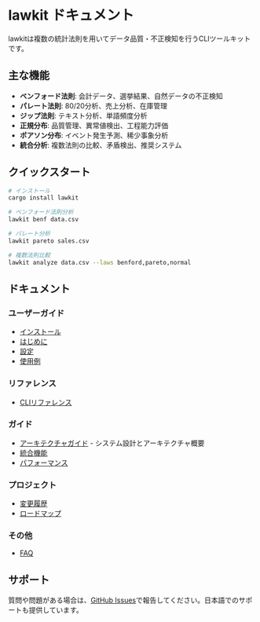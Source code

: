 # lawkit ドキュメント

lawkitは複数の統計法則を用いてデータ品質・不正検知を行うCLIツールキットです。

## 主な機能

- **ベンフォード法則**: 会計データ、選挙結果、自然データの不正検知
- **パレート法則**: 80/20分析、売上分析、在庫管理
- **ジップ法則**: テキスト分析、単語頻度分析
- **正規分布**: 品質管理、異常値検出、工程能力評価
- **ポアソン分布**: イベント発生予測、稀少事象分析
- **統合分析**: 複数法則の比較、矛盾検出、推奨システム

## クイックスタート

```bash
# インストール
cargo install lawkit

# ベンフォード法則分析
lawkit benf data.csv

# パレート分析
lawkit pareto sales.csv

# 複数法則比較
lawkit analyze data.csv --laws benford,pareto,normal
```

## ドキュメント

### ユーザーガイド
- [インストール](user-guide/installation_ja.md)
- [はじめに](user-guide/getting-started_ja.md)  
- [設定](user-guide/configuration_ja.md)
- [使用例](user-guide/examples_ja.md)

### リファレンス
- [CLIリファレンス](reference/cli-reference_ja.md)

### ガイド
- [アーキテクチャガイド](guides/architecture_ja.md) - システム設計とアーキテクチャ概要
- [統合機能](guides/integrations_ja.md)
- [パフォーマンス](guides/performance_ja.md)

### プロジェクト
- [変更履歴](../CHANGELOG.md)
- [ロードマップ](project/roadmap_ja.md)

### その他
- [FAQ](user-guide/faq_ja.md)

## サポート

質問や問題がある場合は、[GitHub Issues](https://github.com/user/lawkit/issues)で報告してください。日本語でのサポートも提供しています。